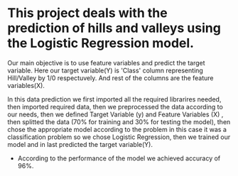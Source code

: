 # This project deals with the prediction of hills and valleys using the Logistic Regression model.

Our main objective is to use feature variables and predict the target variable.
Here our target variable(Y) is 'Class' column representing Hill/Valley by 1/0 respectuvely.
And rest of the columns are the feature variables(X).

In this data prediction we first imported all the required librarires needed, then imported required data, then we preprocessed the data according to our needs, 
then we defined Target Variable (y) and Feature Variables (X) , then splitted the data (70% for training and 30% for testing the model), 
then chose the appropriate model according to the problem in this case it was a classification problem so we chose Logistic Regression, 
then we trained our model and in last predicted the target variable(Y). 

* According to the performance of the model we achieved accuracy of 96%.
